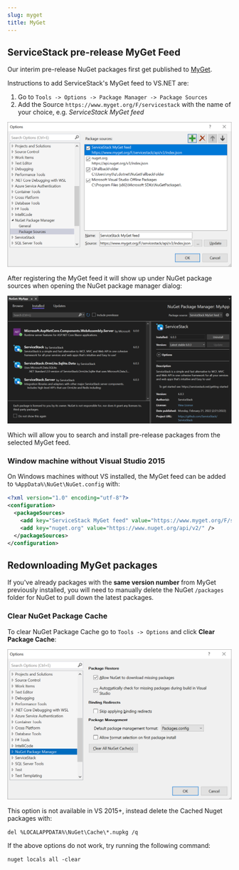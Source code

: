 ```yaml
---
slug: myget
title: MyGet
---
```


## ServiceStack pre-release MyGet Feed

Our interim pre-release NuGet packages first get published to 
[MyGet](https://www.myget.org/).

Instructions to add ServiceStack's MyGet feed to VS.NET are:

  1. Go to `Tools -> Options -> Package Manager -> Package Sources`
  2. Add the Source `https://www.myget.org/F/servicestack` with the name of your choice, 
  e.g. _ServiceStack MyGet feed_

![NuGet Package Sources](https://raw.githubusercontent.com/ServiceStack/Assets/master/img/wikis/myget/package-sources.png)

After registering the MyGet feed it will show up under NuGet package sources when opening the NuGet 
package manager dialog:

![NuGet Package Manager](https://raw.githubusercontent.com/ServiceStack/Assets/master/img/wikis/myget/package-manager-ui.png)

Which will allow you to search and install pre-release packages from the selected MyGet feed.

### Window machine without Visual Studio 2015

On Windows machines without VS installed, the MyGet feed can be added to `%AppData%\NuGet\NuGet.config` with:

```xml
<?xml version="1.0" encoding="utf-8"?>
<configuration>
  <packageSources>
    <add key="ServiceStack MyGet feed" value="https://www.myget.org/F/servicestack" />
    <add key="nuget.org" value="https://www.nuget.org/api/v2/" />
  </packageSources>
</configuration>
```

## Redownloading MyGet packages

If you've already packages with the **same version number** from MyGet previously installed, you will 
need to manually delete the NuGet `/packages` folder for NuGet to pull down the latest packages.

### Clear NuGet Package Cache

To clear NuGet Package Cache go to `Tools -> Options` and click **Clear Package Cache**:

![Clear Packages Cache](https://raw.githubusercontent.com/ServiceStack/Assets/master/img/wikis/myget/clear-package-cache.png)

This option is not available in VS 2015+, instead delete the Cached Nuget packages with:

    del %LOCALAPPDATA%\NuGet\Cache\*.nupkg /q

If the above options do not work, try running the following command:

    nuget locals all -clear